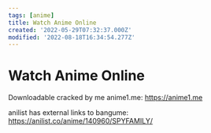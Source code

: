 ```yaml
---
tags: [anime]
title: Watch Anime Online
created: '2022-05-29T07:32:37.000Z'
modified: '2022-08-18T16:34:54.277Z'
---
```


# Watch Anime Online

Downloadable cracked by me anime1.me:
https://anime1.me

anilist has external links to bangume:
 https://anilist.co/anime/140960/SPYFAMILY/

